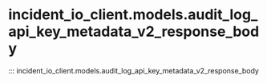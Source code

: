 # incident_io_client.models.audit_log_api_key_metadata_v2_response_body

::: incident_io_client.models.audit_log_api_key_metadata_v2_response_body